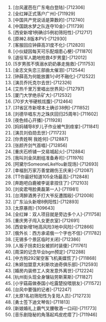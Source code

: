 
1. [台风暹芭在广东电白登陆]-[712306]
1. [全红婵正式落户广州]-[711929]
1. [中国共产党说话是算数的]-[712740]
1. [中国跳水梦之队连夺10金]-[711739]
1. [西安新增1例确诊5例初筛阳性]-[712717]
1. [原神2.8版本PV]-[712930]
1. [客服回应钟薛高31度不化]-[712820]
1. [小伙疑因每天可乐配烟患心梗]-[711870]
1. [退役军人跪地抢救4岁男童]-[712012]
1. [5岁男孩不慎溺水奶奶暴走施救]-[711753]
1. [金志文失恋三部曲太催泪]-[712544]
1. [钟薛高为何能放置1小时不融化]-[712522]
1. [演员乔托克尔去世]-[712326]
1. [艾热千里万里唱出世界风]-[712797]
1. [厦门大学绝杀矿大]-[712532]
1. [70岁大爷硬核炫腹]-[712464]
1. [31省区市新增本土确诊38例]-[711852]
1. [刘德华唱东方之珠庆回归25周年]-[711602]
1. [夜色倾心开播]-[711928]
1. [妈妈辅导8岁儿子作业被气到痉挛]-[711841]
1. [演员刘伯勋去世]-[711723]
1. [你贵姓啊 我姓何]-[712887]
1. [张颜齐剑气首唱]-[712856]
1. [重庆石桥铺一交易城起火]-[712884]
1. [我叫刘金凤剧组准备寿司]-[711976]
1. [阿黛尔SomeoneLikeYou新现场]-[712693]
1. [幸福到万家万善堂踢伤王庆来]-[712087]
1. [TT你最好知道105全场最高]-[712848]
1. [奔跑吧白鹿被李诞拿捏住了]-[712103]
1. [刘奕君甩脸黄磊第一人]-[711981]
1. [台湾醉酒男子打大爷反遭围殴]-[712008]
1. [广东汕头新增8例阳性]-[712893]
1. [太原暴雨]-[109643]
1. [全红婵：双人项目就是旁边多个人]-[711758]
1. [重庆男子闯入女更衣室]-[712691]
1. [西安新增1地高风险3地中风险]-[712866]
1. [俄外长：西方承诺俄一个字也不信]-[711782]
1. [无锡多个景区临时关闭]-[712386]
1. [人贩子拐卖妇女被抓时装傻]-[711761]
1. [周深的记念毕业bgm预定]-[712288]
1. [中方购292架空客飞机美媒慌了]-[711868]
1. [朱婷加盟意大利斯坎迪奇俱乐部]-[712593]
1. [婚房内装修工人突发意外离世]-[712224]
1. [杭州街头现全身镶钻劳斯莱斯]-[711827]
1. [小宇菇菇做泰国小吃露楚投喂朋友]-[711572]
1. [台风中要强的记者]-[712247]
1. [太原1名初筛阳性为复阳人员]-[712723]
1. [勇士签下迪文琴佐]-[711813]
1. [新娘婚礼上霸气叉腰敬酒一口闷]-[711773]
1. [音乐剧隐秘的角落起鸡皮疙瘩了]-[711946]